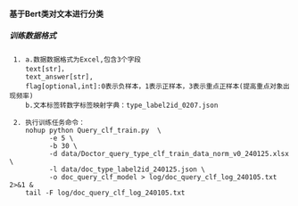 

#### 基于Bert类对文本进行分类

##### 训练数据格式

     1. a.数据数据格式为Excel,包含3个字段
        text[str]，
        text_answer[str],
        flag[optional,int]:0表示负样本，1表示正样本，3表示重点正样本(提高重点对象出现频率)
        b.文本标签转数字标签映射字典：type_label2id_0207.json
     
     2. 执行训练任务命令：
        nohup python Query_clf_train.py  \
              -e 5 \
              -b 30 \
              -d data/Doctor_query_type_clf_train_data_norm_v0_240125.xlsx \ 
              -l data/doc_type_label2id_240125.json \
              -o doc_query_clf_model > log/doc_query_clf_log_240105.txt 2>&1 & 
        tail -F log/doc_query_clf_log_240105.txt














